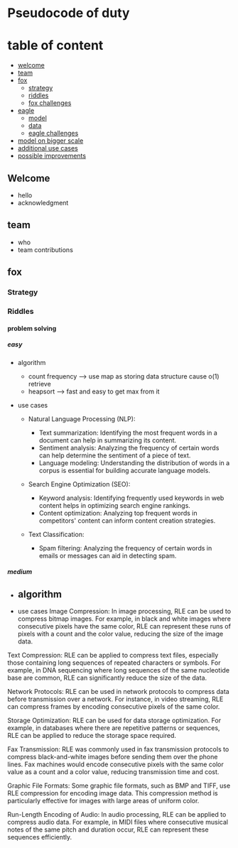 # Pseudocode of duty
# table of content
- [welcome](#welcome)
- [team](#team)
- [fox](#fox)
    - [strategy]()
    - [riddles]()
    - [fox challenges]()
- [eagle]()
    - [model]()
    - [data]()
    - [eagle challenges]()    
- [model on bigger scale]()
- [additional use cases]()
- [possible improvements]()

<a id="welcome"></a>

## Welcome
- hello
- acknowledgment 

<a id="team"></a>

## team
- who
- team contributions

<a id="fox"></a>

## fox
### Strategy
### Riddles
#### problem solving
##### easy
- algorithm
    - count frequency --> use map as storing data structure cause o(1) retrieve
    - heapsort --> fast and easy to get max from it

- use cases
    - Natural Language Processing (NLP):
        - Text summarization: Identifying the most frequent words in a document can help in summarizing its content.
        - Sentiment analysis: Analyzing the frequency of certain words can help determine the sentiment of a piece of text.
        - Language modeling: Understanding the distribution of words in a corpus is essential for building accurate language models.

    - Search Engine Optimization (SEO):
        - Keyword analysis: Identifying frequently used keywords in web content helps in optimizing search engine rankings.
        - Content optimization: Analyzing top frequent words in competitors' content can inform content creation strategies.

    - Text Classification:
        - Spam filtering: Analyzing the frequency of certain words in emails or messages can aid in detecting spam.

##### medium
- algorithm
    - 
- use cases
Image Compression: In image processing, RLE can be used to compress bitmap images. For example, in black and white images where consecutive pixels have the same color, RLE can represent these runs of pixels with a count and the color value, reducing the size of the image data.

Text Compression: RLE can be applied to compress text files, especially those containing long sequences of repeated characters or symbols. For example, in DNA sequencing where long sequences of the same nucleotide base are common, RLE can significantly reduce the size of the data.

Network Protocols: RLE can be used in network protocols to compress data before transmission over a network. For instance, in video streaming, RLE can compress frames by encoding consecutive pixels of the same color.

Storage Optimization: RLE can be used for data storage optimization. For example, in databases where there are repetitive patterns or sequences, RLE can be applied to reduce the storage space required.

Fax Transmission: RLE was commonly used in fax transmission protocols to compress black-and-white images before sending them over the phone lines. Fax machines would encode consecutive pixels with the same color value as a count and a color value, reducing transmission time and cost.

Graphic File Formats: Some graphic file formats, such as BMP and TIFF, use RLE compression for encoding image data. This compression method is particularly effective for images with large areas of uniform color.

Run-Length Encoding of Audio: In audio processing, RLE can be applied to compress audio data. For example, in MIDI files where consecutive musical notes of the same pitch and duration occur, RLE can represent these sequences efficiently.


